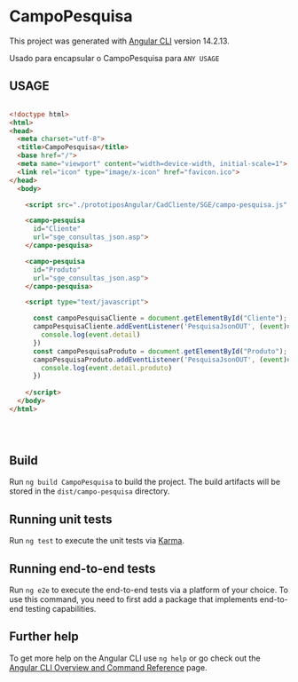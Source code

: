 # CampoPesquisa

This project was generated with [Angular CLI](https://github.com/angular/angular-cli) version 14.2.13.

Usado para encapsular o CampoPesquisa para `ANY USAGE` 

## USAGE

````HTML

<!doctype html>
<html>
<head>
  <meta charset="utf-8">
  <title>CampoPesquisa</title>
  <base href="/">
  <meta name="viewport" content="width=device-width, initial-scale=1">
  <link rel="icon" type="image/x-icon" href="favicon.ico">
</head>
  <body>

    <script src="./prototiposAngular/CadCliente/SGE/campo-pesquisa.js" type="module"></script>

    <campo-pesquisa
      id="Cliente"
      url="sge_consultas_json.asp">
    </campo-pesquisa>

    <campo-pesquisa
      id="Produto"
      url="sge_consultas_json.asp">
    </campo-pesquisa>

    <script type="text/javascript">

      const campoPesquisaCliente = document.getElementById("Cliente");
      campoPesquisaCliente.addEventListener('PesquisaJsonOUT', (event)=>{
        console.log(event.detail)
      })
      const campoPesquisaProduto = document.getElementById("Produto");
      campoPesquisaProduto.addEventListener('PesquisaJsonOUT', (event)=>{
        console.log(event.detail.produto)
      })
      
    </script>
  </body>
</html>  


  
````  

## Build

Run `ng build CampoPesquisa` to build the project. The build artifacts will be stored in the `dist/campo-pesquisa` directory.

## Running unit tests

Run `ng test` to execute the unit tests via [Karma](https://karma-runner.github.io).

## Running end-to-end tests

Run `ng e2e` to execute the end-to-end tests via a platform of your choice. To use this command, you need to first add a package that implements end-to-end testing capabilities.

## Further help

To get more help on the Angular CLI use `ng help` or go check out the [Angular CLI Overview and Command Reference](https://angular.io/cli) page.
